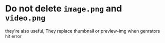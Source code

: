 # Do not delete `image.png` and `video.png`

 they're also useful, They replace thumbnail or preview-img when genrators hit error
